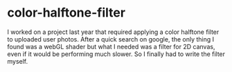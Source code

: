 color-halftone-filter
=====================

I worked on a project last year that required applying a color halftone filter to uploaded user photos. After a quick search on google, the only thing I found was a webGL shader but what I needed was a filter for 2D canvas, even if it would be performing much slower. So I finally had to write the filter myself.
